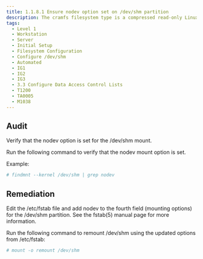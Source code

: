 ```yaml
---
title: 1.1.8.1 Ensure nodev option set on /dev/shm partition
description: The cramfs filesystem type is a compressed read-only Linux filesystem embedded in small footprint systems. A cramfs image can be used without having to first decompress the image.
tags:
  - Level 1
  - Workstation
  - Server
  - Initial Setup
  - Filesystem Configuration
  - Configure /dev/shm
  - Automated
  - IG1
  - IG2
  - IG3
  - 3.3 Configure Data Access Control Lists
  - T1200
  - TA0005
  - M1038
---
```


## Audit
Verify that the nodev option is set for the /dev/shm mount.

Run the following command to verify that the nodev mount option is set.

Example:
```bash
# findmnt --kernel /dev/shm | grep nodev
```

## Remediation
Edit the /etc/fstab file and add nodev to the fourth field (mounting options) for the /dev/shm partition. See the fstab(5) manual page for more information.

Run the following command to remount /dev/shm using the updated options from /etc/fstab:
```bash
# mount -o remount /dev/shm
```
